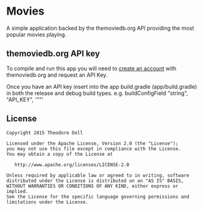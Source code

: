Movies
=======

A simple application backed by the themoviedb.org API providing the most popular movies playing.


themoviedb.org API key
--------

To compile and run this app you will need to [create an account][1] with
themoviedb.org and request an API Key.

Once you have an API key insert into the app build.gradle (app/build.gradle) in both the release
and debug build types.
e.g. buildConfigField "string", "API_KEY", '"<Your API Key Here>"'


License
--------

    Copyright 2015 Theodore Doll

    Licensed under the Apache License, Version 2.0 (the "License");
    you may not use this file except in compliance with the License.
    You may obtain a copy of the License at

       http://www.apache.org/licenses/LICENSE-2.0

    Unless required by applicable law or agreed to in writing, software
    distributed under the License is distributed on an "AS IS" BASIS,
    WITHOUT WARRANTIES OR CONDITIONS OF ANY KIND, either express or implied.
    See the License for the specific language governing permissions and
    limitations under the License.


 [1]: https://www.themoviedb.org/account/signup